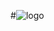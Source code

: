 #![logo](https://github.com/LLLOVEEE/website/assets/168172951/f5d21a84-3002-404d-902e-a8138df51e59)
